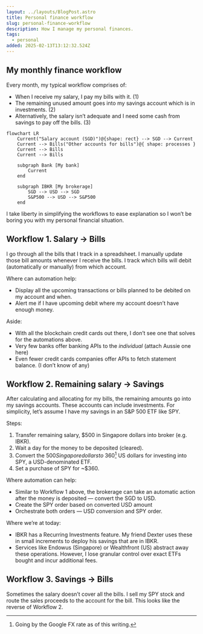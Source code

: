```yaml
---
layout: ../layouts/BlogPost.astro
title: Personal finance workflow
slug: personal-finance-workflow
description: How I manage my personal finances.
tags:
  - personal
added: 2025-02-13T13:12:32.524Z
---
```

## My monthly finance workflow
Every month, my typical workflow comprises of:
* When I receive my salary, I pay my bills with it. (1)
* The remaining unused amount goes into my savings account which is in investments. (2)
* Alternatively, the salary isn’t adequate and I need some cash from savings to pay off the bills. (3)

```mermaid
flowchart LR
    Current("Salary account (SGD)")@{shape: rect} --> SGD --> Current
    Current --> Bills("Other accounts for bills")@{ shape: processes }
    Current --> Bills
    Current --> Bills

    subgraph Bank [My bank]
        Current
    end

    subgraph IBKR [My brokerage]
        SGD --> USD --> SGD
        S&P500 --> USD --> S&P500
    end
```

I take liberty in simplifying the workflows to ease explanation so I won’t be boring you with my personal financial situation.
## Workflow 1. Salary -> Bills
I go through all the bills that I track in a spreadsheet. I manually update those bill amounts whenever I receive the bills. I track which bills will debit (automatically or manually) from which account.

Where can automation help:
* Display all the upcoming transactions or bills planned to be debited on my account and when.
* Alert me if I have upcoming debit where my account doesn’t have enough money.

Aside:
* With all the blockchain credit cards out there, I don’t see one that solves for the automations above.
* Very few banks offer banking APIs to the *individual* (attach Aussie one here)
* Even fewer credit cards companies offer APIs to fetch statement balance. (I don’t know of any)

## Workflow 2. Remaining salary -> Savings
After calculating and allocating for my bills, the remaining amounts go into my savings accounts. These accounts can include investments. For simplicity, let’s assume I have my savings in an S&P 500 ETF like SPY.

Steps:
1. Transfer remaining salary, $500 in Singapore dollars into broker (e.g. IBKR).
2. Wait a day for the money to be deposited (cleared). 
3. Convert the $500 Singapore dollars to ~$360[^1] US dollars for investing into SPY, a USD-denominated ETF.
4. Set a purchase of SPY for ~$360.

Where automation can help:
* Similar to Workflow 1 above, the brokerage can take an automatic action after the money is deposited — convert the SGD to USD.
* Create the SPY order based on converted USD amount 
* Orchestrate both orders — USD conversion and SPY order.

Where we’re at today:
* IBKR has a Recurring Investments feature. My friend Dexter uses these in small increments to deploy his savings that are in IBKR.
* Services like Endowus (Singapore) or Wealthfront (US) abstract away these operations. However, I lose granular control over exact ETFs bought and incur additional fees.

## Workflow 3. Savings -> Bills
Sometimes the salary doesn’t cover all the bills. I sell my SPY stock and route the sales proceeds to the account for the bill. This looks like the reverse of Workflow 2.

[^1]: Going by the Google FX rate as of this writing. 
